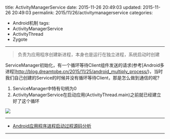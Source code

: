 title: ActivityManagerService
date: 2015-11-26 20:49:03
updated: 2015-11-26 20:49:03
permalink: 2015/11/26/activitymanagerservice
categories:
- Android机制
tags:
- ActivityManagerService
- ActivityThread
- Zygote

---

> 负责为应用程序创建新进程，本身也是运行在独立进程，系统启动时创建

<!-- more -->

ServiceManager初始化，有一个循环等待Client组件发送的请求(参考[Android多进程]http://blog.dreamtobe.cn/2015/11/25/android_multiply_process/)，当时我们自己创建的Service的时候并没有循环等待Client，那是怎么做到通信的呢?

1. ServiceManager中特有句柄为0
2. ActivityManagerService在启动应用(ActivityThread.main)之前就已经建立好了这个循环

![](/img/ActivityManagerService.png)

---

- [Android应用程序进程启动过程源码分析](http://blog.csdn.net/luoshengyang/article/details/6747696)

---
